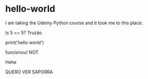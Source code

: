 # hello-world

I am taking the Udemy Python course and it took me to this place.

Is 5 == 5?
Truzão

print('hello world')

funcionou! NOT

Hehe



QUERO VER SAPORRA 

